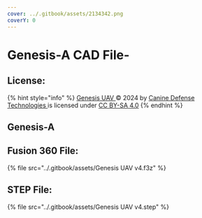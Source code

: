 ```yaml
---
cover: ../.gitbook/assets/2134342.png
coverY: 0
---
```


# Genesis-A CAD File-

## License:

{% hint style="info" %}
[Genesis UAV ](https://docs.k9defense.tech/v/genesis/)© 2024 by [Canine Defense Technologies ](https://www.k9defense.tech/)is licensed under [CC BY-SA 4.0](https://creativecommons.org/licenses/by-sa/4.0/?ref=chooser-v1)
{% endhint %}

## Genesis-A

## Fusion 360 File:

{% file src="../.gitbook/assets/Genesis UAV v4.f3z" %}

## STEP File:

{% file src="../.gitbook/assets/Genesis UAV v4.step" %}

